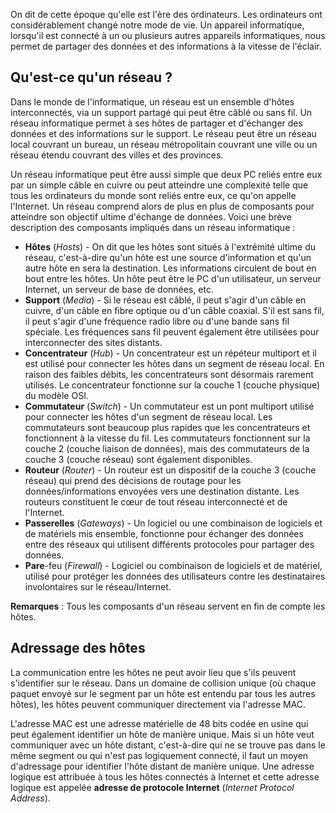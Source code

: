 On dit de cette époque qu'elle est l'ère des ordinateurs. Les ordinateurs ont considérablement changé notre mode de vie. Un appareil informatique, lorsqu'il est connecté à un ou plusieurs autres appareils informatiques, nous permet de partager des données et des informations à la vitesse de l'éclair.

## Qu'est-ce qu'un réseau ?

Dans le monde de l'informatique, un réseau est un ensemble d'hôtes interconnectés, via un support partagé qui peut être câblé ou sans fil. Un réseau informatique permet à ses hôtes de partager et d'échanger des données et des informations sur le support. Le réseau peut être un réseau local couvrant un bureau, un réseau métropolitain couvrant une ville ou un réseau étendu couvrant des villes et des provinces.

Un réseau informatique peut être aussi simple que deux PC reliés entre eux par un simple câble en cuivre ou peut atteindre une complexité telle que tous les ordinateurs du monde sont reliés entre eux, ce qu'on appelle l'Internet. Un réseau comprend alors de plus en plus de composants pour atteindre son objectif ultime d'échange de données. Voici une brève description des composants impliqués dans un réseau informatique :

- **Hôtes** (*Hosts*) - On dit que les hôtes sont situés à l'extrémité ultime du réseau, c'est-à-dire qu'un hôte est une source d'information et qu'un autre hôte en sera la destination. Les informations circulent de bout en bout entre les hôtes. Un hôte peut être le PC d'un utilisateur, un serveur Internet, un serveur de base de données, etc.
- **Support** (*Media*) - Si le réseau est câblé, il peut s'agir d'un câble en cuivre, d'un câble en fibre optique ou d'un câble coaxial. S'il est sans fil, il peut s'agir d'une fréquence radio libre ou d'une bande sans fil spéciale. Les fréquences sans fil peuvent également être utilisées pour interconnecter des sites distants.
- **Concentrateur** (*Hub*) - Un concentrateur est un répéteur multiport et il est utilisé pour connecter les hôtes dans un segment de réseau local. En raison des faibles débits, les concentrateurs sont désormais rarement utilisés. Le concentrateur fonctionne sur la couche 1 (couche physique) du modèle OSI.
- **Commutateur** (*Switch*) - Un commutateur est un pont multiport utilisé pour connecter les hôtes d'un segment de réseau local. Les commutateurs sont beaucoup plus rapides que les concentrateurs et fonctionnent à la vitesse du fil. Les commutateurs fonctionnent sur la couche 2 (couche liaison de données), mais des commutateurs de la couche 3 (couche réseau) sont également disponibles.
- **Routeur** (*Router*) - Un routeur est un dispositif de la couche 3 (couche réseau) qui prend des décisions de routage pour les données/informations envoyées vers une destination distante. Les routeurs constituent le cœur de tout réseau interconnecté et de l'Internet.
- **Passerelles** (*Gateways*) - Un logiciel ou une combinaison de logiciels et de matériels mis ensemble, fonctionne pour échanger des données entre des réseaux qui utilisent différents protocoles pour partager des données.
- **Pare**-feu (*Firewall*) - Logiciel ou combinaison de logiciels et de matériel, utilisé pour protéger les données des utilisateurs contre les destinataires involontaires sur le réseau/Internet.

__Remarques__ : Tous les composants d'un réseau servent en fin de compte les hôtes.

## Adressage des hôtes

La communication entre les hôtes ne peut avoir lieu que s'ils peuvent s'identifier sur le réseau. Dans un domaine de collision unique (où chaque paquet envoyé sur le segment par un hôte est entendu par tous les autres hôtes), les hôtes peuvent communiquer directement via l'adresse MAC.

L'adresse MAC est une adresse matérielle de 48 bits codée en usine qui peut également identifier un hôte de manière unique. Mais si un hôte veut communiquer avec un hôte distant, c'est-à-dire qui ne se trouve pas dans le même segment ou qui n'est pas logiquement connecté, il faut un moyen d'adressage pour identifier l'hôte distant de manière unique. Une adresse logique est attribuée à tous les hôtes connectés à Internet et cette adresse logique est appelée **adresse de protocole Internet** (*Internet Protocol Address*).